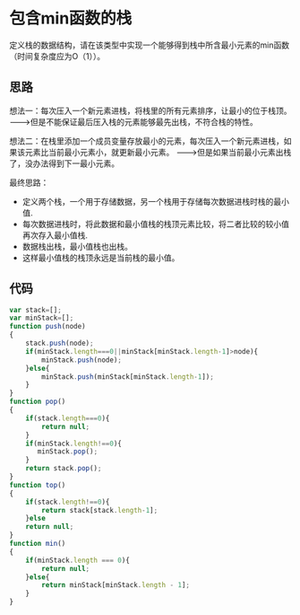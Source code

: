 # 包含min函数的栈

定义栈的数据结构，请在该类型中实现一个能够得到栈中所含最小元素的min函数（时间复杂度应为O（1））。

## 思路

想法一：每次压入一个新元素进栈，将栈里的所有元素排序，让最小的位于栈顶。 --->但是不能保证最后压入栈的元素能够最先出栈，不符合栈的特性。

想法二：在栈里添加一个成员变量存放最小的元素，每次压入一个新元素进栈，如果该元素比当前最小元素小，就更新最小元素。   --->但是如果当前最小元素出栈了，没办法得到下一最小元素。

最终思路：

- 定义两个栈，一个用于存储数据，另一个栈用于存储每次数据进栈时栈的最小值.
- 每次数据进栈时，将此数据和最小值栈的栈顶元素比较，将二者比较的较小值再次存入最小值栈.
- 数据栈出栈，最小值栈也出栈。
- 这样最小值栈的栈顶永远是当前栈的最小值。

## 代码

```js
var stack=[];
var minStack=[];
function push(node)
{
	stack.push(node);
	if(minStack.length===0||minStack[minStack.length-1]>node){
		minStack.push(node);
	}else{
		minStack.push(minStack[minStack.length-1]);
	}
}
function pop()
{
    if(stack.length===0){
		return null;
	}
	if(minStack.length!==0){
       minStack.pop();
	}
	return stack.pop();
}
function top()
{
    if(stack.length!==0){
		return stack[stack.length-1];
	}else
	return null;
}
function min()
{
	if(minStack.length === 0){
        return null;
    }else{
        return minStack[minStack.length - 1];
    }
}
```